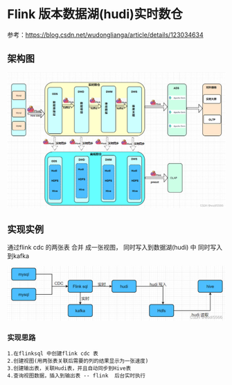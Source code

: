 # Flink 版本数据湖(hudi)实时数仓

参考：https://blog.csdn.net/wudonglianga/article/details/123034634

## 架构图

![](Images/6.png)

## 实现实例

通过flink cdc 的两张表 合并 成一张视图， 同时写入到数据湖(hudi) 中 同时写入到kafka

![](Images/7.png)

### 实现思路

	1.在flinksql 中创建flink cdc 表
	2.创建视图(用两张表关联后需要的列的结果显示为一张速度)
	3.创建输出表，关联Hudi表，并且自动同步到Hive表
	4.查询视图数据，插入到输出表 -- flink  后台实时执行